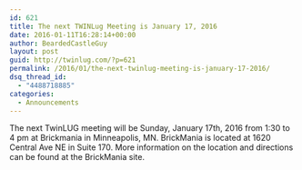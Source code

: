 ```yaml
---
id: 621
title: The next TWINLug Meeting is January 17, 2016
date: 2016-01-11T16:28:14+00:00
author: BeardedCastleGuy
layout: post
guid: http://twinlug.com/?p=621
permalink: /2016/01/the-next-twinlug-meeting-is-january-17-2016/
dsq_thread_id:
  - "4488718885"
categories:
  - Announcements
---
```

The next TwinLUG meeting will be Sunday, January 17th, 2016 from 1:30 to 4 pm at Brickmania in Minneapolis, MN. BrickMania is located at 1620 Central Ave NE in Suite 170. More information on the location and directions can be found at the BrickMania site.